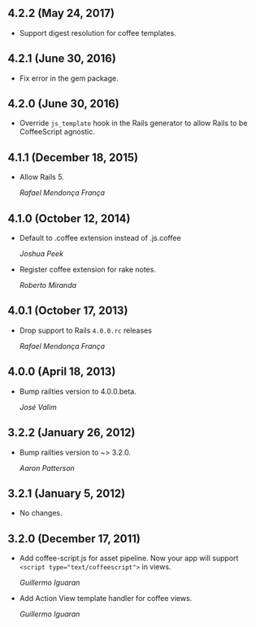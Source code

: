 ## 4.2.2 (May 24, 2017) ##

*   Support digest resolution for coffee templates.

## 4.2.1 (June 30, 2016) ##

*   Fix error in the gem package.

## 4.2.0 (June 30, 2016) ##

*   Override `js_template` hook in the Rails generator to allow Rails to
    be CoffeeScript agnostic.

## 4.1.1 (December 18, 2015) ##

*   Allow Rails 5.

    *Rafael Mendonça França*

## 4.1.0 (October 12, 2014) ##

*   Default to .coffee extension instead of .js.coffee

    *Joshua Peek*

*   Register coffee extension for rake notes.

    *Roberto Miranda*

## 4.0.1 (October 17, 2013) ##

*   Drop support to Rails `4.0.0.rc` releases

    *Rafael Mendonça França*


## 4.0.0 (April 18, 2013) ##

*   Bump railties version to 4.0.0.beta.

    *José Valim*


## 3.2.2 (January 26, 2012) ##

*   Bump railties version to ~> 3.2.0.

    *Aaron Patterson*


## 3.2.1 (January 5, 2012) ##

*   No changes.


## 3.2.0 (December 17, 2011) ##

*   Add coffee-script.js for asset pipeline. Now your app will support
    `<script type="text/coffeescript">` in views.

    *Guillermo Iguaran*

*   Add Action View template handler for coffee views.

    *Guillermo Iguaran*
